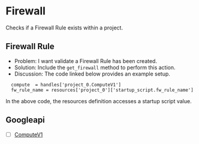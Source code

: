 # Firewall 

Checks if a Firewall Rule exists within a project.

## Firewall Rule 

* Problem: I want validate a Firewall Rule has been created.
* Solution: Include the `get_firewall` method to perform this action.
* Discussion: The code linked below provides an example setup.

```
  compute  = handles['project_0.ComputeV1']
  fw_rule_name = resources['project_0']['startup_script.fw_rule_name']
```

In the above code, the resources definition accesses a startup script value.

## Googleapi 

-[ ] [ComputeV1](https://googleapis.dev/ruby/google-api-client/latest/Google/Apis/ComputeV1.html) 
